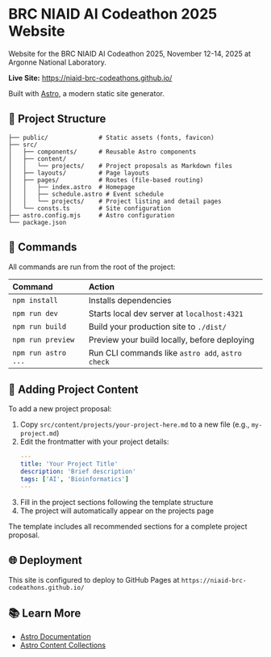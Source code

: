 # BRC NIAID AI Codeathon 2025 Website

Website for the BRC NIAID AI Codeathon 2025, November 12-14, 2025 at Argonne National Laboratory.

**Live Site:** https://niaid-brc-codeathons.github.io/

Built with [Astro](https://astro.build/), a modern static site generator.

## 🚀 Project Structure

```text
├── public/              # Static assets (fonts, favicon)
├── src/
│   ├── components/      # Reusable Astro components
│   ├── content/
│   │   └── projects/    # Project proposals as Markdown files
│   ├── layouts/         # Page layouts
│   ├── pages/           # Routes (file-based routing)
│   │   ├── index.astro  # Homepage
│   │   ├── schedule.astro # Event schedule
│   │   └── projects/    # Project listing and detail pages
│   └── consts.ts        # Site configuration
├── astro.config.mjs     # Astro configuration
└── package.json
```

## 🧞 Commands

All commands are run from the root of the project:

| Command                   | Action                                           |
| :------------------------ | :----------------------------------------------- |
| `npm install`             | Installs dependencies                            |
| `npm run dev`             | Starts local dev server at `localhost:4321`      |
| `npm run build`           | Build your production site to `./dist/`          |
| `npm run preview`         | Preview your build locally, before deploying     |
| `npm run astro ...`       | Run CLI commands like `astro add`, `astro check` |

## 📝 Adding Project Content

To add a new project proposal:

1. Copy `src/content/projects/your-project-here.md` to a new file (e.g., `my-project.md`)
2. Edit the frontmatter with your project details:
   ```yaml
   ---
   title: 'Your Project Title'
   description: 'Brief description'
   tags: ['AI', 'Bioinformatics']
   ---
   ```
3. Fill in the project sections following the template structure
4. The project will automatically appear on the projects page

The template includes all recommended sections for a complete project proposal.

## 🌐 Deployment

This site is configured to deploy to GitHub Pages at `https://niaid-brc-codeathons.github.io/`

## 📚 Learn More

- [Astro Documentation](https://docs.astro.build)
- [Astro Content Collections](https://docs.astro.build/en/guides/content-collections/)

